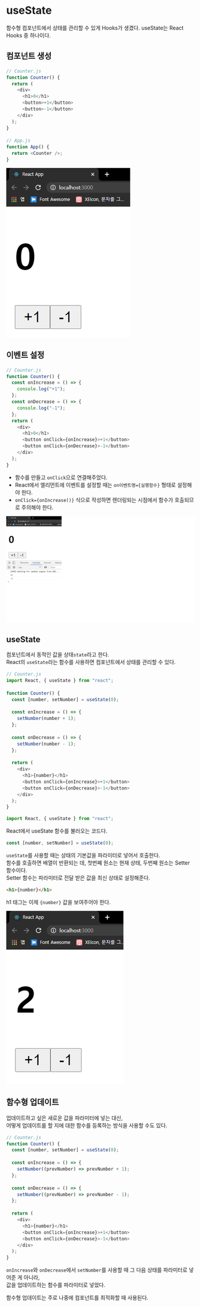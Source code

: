 # useState

함수형 컴포넌트에서 상태를 관리할 수 있게 Hooks가 생겼다.
useState는 React Hooks 중 하나이다.

## 컴포넌트 생성

```js
// Counter.js
function Counter() {
  return (
    <div>
      <h1>0</h1>
      <button>+1</button>
      <button>-1</button>
    </div>
  );
}

// App.js
function App() {
  return <Counter />;
}
```

![01](./images/07_01.png)

## 이벤트 설정

```js
// Counter.js
function Counter() {
  const onIncrease = () => {
    console.log("+1");
  };
  const onDecrease = () => {
    console.log("-1");
  };
  return (
    <div>
      <h1>0</h1>
      <button onClick={onIncrease}>+1</button>
      <button onClick={onDecrease}>-1</button>
    </div>
  );
}
```

- 함수를 만들고 `onClick`으로 연결해주었다.
- React에서 엘리먼트에 이벤트를 설정할 때는 `on이벤트명={실행함수}` 형태로 설정해야 한다.
- `onClick={onIncrease()}` 식으로 작성하면 렌더링되는 시점에서 함수가 호출되므로 주의해야 한다.

![02](./images/07_02.png)

## useState

컴포넌트에서 동적인 값을 상태`state`라고 한다.  
React의 `useState`라는 함수를 사용하면 컴포넌트에서 상태를 관리할 수 있다.

```js
// Counter.js
import React, { useState } from "react";

function Counter() {
  const [number, setNumber] = useState(0);

  const onIncrease = () => {
    setNumber(number + 1);
  };

  const onDecrease = () => {
    setNumber(number - 1);
  };

  return (
    <div>
      <h1>{number}</h1>
      <button onClick={onIncrease}>+1</button>
      <button onClick={onDecrease}>-1</button>
    </div>
  );
}
```

```js
import React, { useState } from "react";
```

React에서 useState 함수를 불러오는 코드다.

```js
const [number, setNumber] = useState(0);
```

`useState`를 사용할 때는 상태의 기본값을 파라미터로 넣어서 호출한다.  
함수를 호출하면 배열이 반환되는 데, 첫번째 원소는 현재 상태, 두번째 원소는 Setter 함수이다.  
Setter 함수는 파라미터로 전달 받은 값을 최신 상태로 설정해준다.

```html
<h1>{number}</h1>
```

h1 태그는 이제 `{number}` 값을 보여주어야 한다.

![03](./images/07_03.png)

## 함수형 업데이트

업데이트하고 싶은 새로운 값을 파라미터에 넣는 대신,  
어떻게 업데이트를 할 지에 대한 함수를 등록하는 방식을 사용할 수도 있다.

```js
// Counter.js
function Counter() {
  const [number, setNumber] = useState(0);

  const onIncrease = () => {
    setNumber((prevNumber) => prevNumber + 1);
  };

  const onDecrease = () => {
    setNumber((prevNumber) => prevNumber - 1);
  };

  return (
    <div>
      <h1>{number}</h1>
      <button onClick={onIncrease}>+1</button>
      <button onClick={onDecrease}>-1</button>
    </div>
  );
}
```

`onIncrease`와 `onDecrease`에서 `setNumber`를 사용할 때 그 다음 상태를 파라미터로 넣어준 게 아니라,  
값을 업데이트하는 함수를 파라미터로 넣었다.

함수형 업데이트는 주로 나중에 컴포넌트를 최적화할 때 사용된다.

